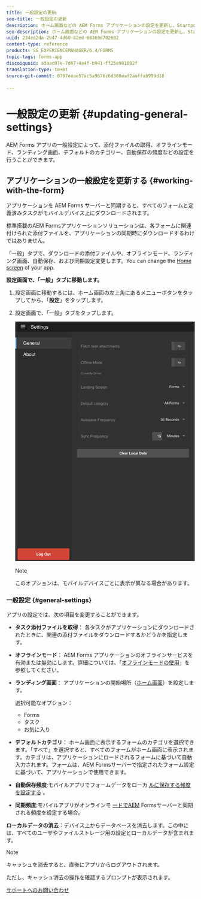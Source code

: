```yaml
---
title: 一般設定の更新
seo-title: 一般設定の更新
description: ホーム画面などの AEM Forms アプリケーションの設定を更新し、Startpoints や添付ファイルのオプションを取得する
seo-description: ホーム画面などの AEM Forms アプリケーションの設定を更新し、Startpoints や添付ファイルのオプションを取得する
uuid: 234cd2da-2b47-4d60-82ed-68363d782632
content-type: reference
products: SG_EXPERIENCEMANAGER/6.4/FORMS
topic-tags: forms-app
discoiquuid: a3aac07e-7d67-4a4f-b941-ff25a981092f
translation-type: tm+mt
source-git-commit: 0797eeae57ac5a9676c6d308eaf2aaffab999d18

---
```



# 一般設定の更新 {#updating-general-settings}

AEM Forms アプリの一般設定によって、添付ファイルの取得、オフラインモード、ランディング画面、デフォルトのカテゴリー、自動保存の頻度などの設定を行うことができます。

## アプリケーションの一般設定を更新する {#working-with-the-form}

アプリケーションを AEM Forms サーバーと同期すると、すべてのフォームと定義済みタスクがモバイルデバイス上にダウンロードされます。

標準搭載のAEM Formsアプリケーションソリューションは、各フォームに関連付けられた添付ファイルを、アプリケーションの同期時にダウンロードするわけではありません。

「一般」タブで、ダウンロードの添付ファイルや、オフラインモード、ランディング画面、自動保存、および同期設定変更します。You can change the [Home screen](/help/forms/using/home-screen.md) of your app.

**設定画面で、「一般」タブに移動します。**

1. 設定画面に移動するには、ホーム画面の左上角にあるメニューボタンをタップしてから、「**設定**」をタップします。
1. 設定画面で、「一般」タブをタップします。

   ![AEM Forms アプリケーションの一般設定](assets/gen-settings-2.png)

   >[!NOTE]
   >
   >このオプションは、モバイルデバイスごとに表示が異なる場合があります。

### 一般設定 {#general-settings}

アプリの設定では、次の項目を変更することができます。

* **タスク添付ファイルを取得**： 各タスクがアプリケーションにダウンロードされたときに、関連の添付ファイルをダウンロードするかどうかを指定します。

* **オフラインモード**： AEM Forms アプリケーションのオフラインサービスを有効または無効にします。詳細については、「[オフラインモードの使用](/help/forms/using/work-offline-mode.md)」を参照してください。

* **ランディング画面**： アプリケーションの開始場所（[ホーム画面](/help/forms/using/home-screen.md)）を設定します。

    選択可能なオプション：

   * Forms
   * タスク
   * お気に入り

* **デフォルトカテゴリ**： ホーム画面に表示するフォームのカテゴリを選択できます。「すべて」を選択すると、すべてのフォームがホーム画面に表示されます。カテゴリは、アプリケーションにロードされるフォームに基づいて自動入力されます。フォームは、AEM Formsサーバーで指定されたフォーム設定に基づいて、アプリケーションで使用できます。

* **自動保存頻度**:モバイルアプリでフォームデータをローカ [ルに保存する頻度を設定する](/help/forms/using/autosave-data-app.md) 。

* **同期頻度**:モバイルアプリがオンラインモ [ードでAEM](/help/forms/using/sync-app.md) Formsサーバーと同期される頻度を設定する場合。

**ローカルデータの消去**：デバイス上からデータベースを消去します。この中には、すべてのユーザやファイルストレージ用の設定とローカルデータが含まれます。 

>[!NOTE]
>
>キャッシュを消去すると、直後にアプリからログアウトされます。
>
>ただし、キャッシュ消去の操作を確認するプロンプトが表示されます。

[サポートへのお問い合わせ](https://www.adobe.com/account/sign-in.supportportal.html)
